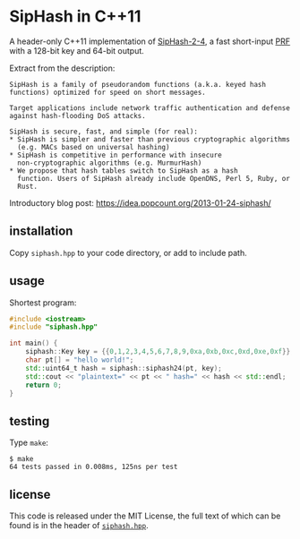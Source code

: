 SipHash in C++11
====

A header-only C++11 implementation of [SipHash-2-4](https://131002.net/siphash/),
a fast short-input
[PRF](https://en.wikipedia.org/wiki/Pseudorandom_function) with a
128-bit key and 64-bit output.

Extract from the description:

    SipHash is a family of pseudorandom functions (a.k.a. keyed hash
    functions) optimized for speed on short messages.

    Target applications include network traffic authentication and defense
    against hash-flooding DoS attacks.

    SipHash is secure, fast, and simple (for real):
    * SipHash is simpler and faster than previous cryptographic algorithms
      (e.g. MACs based on universal hashing)
    * SipHash is competitive in performance with insecure
      non-cryptographic algorithms (e.g. MurmurHash)
    * We propose that hash tables switch to SipHash as a hash
      function. Users of SipHash already include OpenDNS, Perl 5, Ruby, or
      Rust.


Introductory blog post: https://idea.popcount.org/2013-01-24-siphash/

installation
---

Copy `siphash.hpp` to your code directory, or add to include path.

usage
---

Shortest program:

```c++
#include <iostream>
#include "siphash.hpp"

int main() {
    siphash::Key key = {{0,1,2,3,4,5,6,7,8,9,0xa,0xb,0xc,0xd,0xe,0xf}};
    char pt[] = "hello world!";
    std::uint64_t hash = siphash::siphash24(pt, key);
    std::cout << "plaintext=" << pt << " hash=" << hash << std::endl;
    return 0;
}
```

testing
---

Type `make`:

    $ make
    64 tests passed in 0.008ms, 125ns per test

license
----

This code is released under the MIT License, the full text of which can be found is in the header of [`siphash.hpp`](https://github.com/melver/cppsiphash/blob/master/siphash.hpp).
